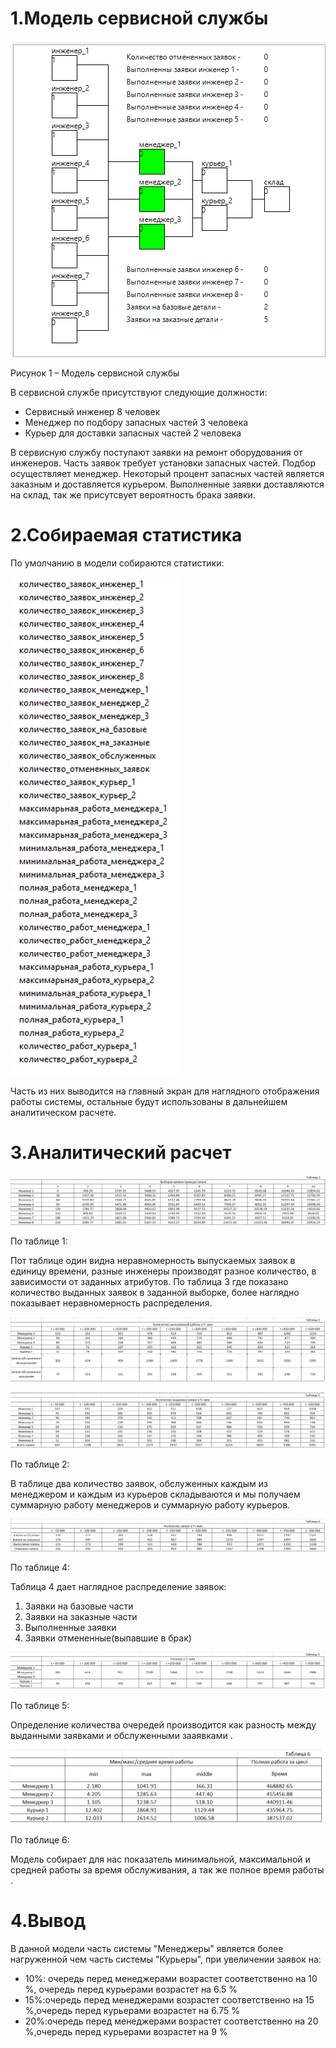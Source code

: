 



# 1.Модель сервисной службы

![screenshot](screenshot/model.png?raw=true)


Рисунок 1 – Модель сервисной службы

В сервисной службе присутствуют следующие должности:

- Сервисный инженер 8 человек
- Менеджер по подбору запасных частей 3 человека
- Курьер для доставки запасных частей 2 человека

В сервисную службу поступают заявки на ремонт оборудования от инженеров. Часть заявок требует установки запасных частей. Подбор осуществляет менеджер. Некоторый процент запасных частей является заказным и доставляется курьером. Выполненные заявки доставляются на склад, так же присутсвует вероятность брака заявки.

# 2.Собираемая статистика

По умолчанию в модели собираются статистики:

![screenshot](screenshot/merkers.png?raw=true)

Часть из них выводится на главный экран для наглядного отображения работы системы, остальные будут использованы в дальнейшем аналитическом расчете.

# 3.Аналитический расчет

![screenshot](screenshot/table_1.png?raw=true)

По таблице 1:

Пот таблице один видна неравномерность выпускаемых заявок в единицу времени, разные инженеры производят разное количество, в зависимости от заданных атрибутов. По таблица 3 где показано количество выданных заявок в заданной выборке, более наглядно показывает неравномерность распределения.

![screenshot](screenshot/table_2.png?raw=true)

![screenshot](screenshot/table_3.png?raw=true)

По таблице 2:

В таблице два количество заявок, обслуженных каждым из менеджером и каждым из курьеров складываются и мы получаем суммарную работу менеджеров и суммарную работу курьеров.

![screenshot](screenshot/table_4.png?raw=true)

По таблице 4:

Таблица 4 дает наглядное распределение заявок:

1. Заявки на базовые части
2. Заявки на заказные части
3. Выполненные заявки
4. Заявки отмененные(выпавшие в брак)

![screenshot](screenshot/table_5.png?raw=true)

По таблице 5:

Определение количества очередей производится как разность между выданными заявками и обслуженными зааявками .

![screenshot](screenshot/table_6.png?raw=true)

По таблице 6:

Модель собирает для нас показатель минимальной, максимальной и средней работы за время обслуживания, а так же полное время работы .

# 4.Вывод

В данной модели часть системы &quot;Менеджеры&quot; является более нагруженной чем часть системы &quot;Курьеры&quot;, при увеличении заявок на:

- 10%: очередь перед менеджерами возрастет соответственно на 10 %, очередь перед курьерами возрастет на 6.5 %
- 15%:очередь перед менеджерами возрастет соответственно на 15 %,очередь перед курьерами возрастет на 6.75 %
- 20%:очередь перед менеджерами возрастет соответственно на 20 %,очередь перед курьерами возрастет на 9 %

